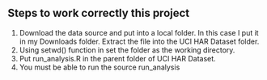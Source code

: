 ## Steps to work correctly this project 

1. Download the data source and put into a local folder. In this case I put it in my Downloads folder. Extract the file into the UCI HAR Dataset folder.
2. Using setwd() function in set the folder as the working directory.
3. Put run_analysis.R in the parent folder of UCI HAR Dataset.
4. You must be able to run the source run_analysis

